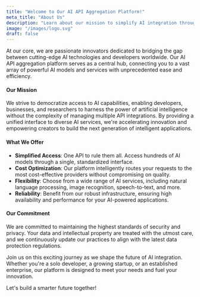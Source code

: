 ```yaml
---
title: "Welcome to Our AI API Aggregation Platform!"
meta_title: "About Us"
description: "Learn about our mission to simplify AI integration through our comprehensive API aggregation platform"
image: "/images/logo.svg"
draft: false
---
```


At our core, we are passionate innovators dedicated to bridging the gap between cutting-edge AI technologies and developers worldwide. Our AI API aggregation platform serves as a central hub, connecting you to a vast array of powerful AI models and services with unprecedented ease and efficiency.

#### Our Mission

We strive to democratize access to AI capabilities, enabling developers, businesses, and researchers to harness the power of artificial intelligence without the complexity of managing multiple API integrations. By providing a unified interface to diverse AI services, we're accelerating innovation and empowering creators to build the next generation of intelligent applications.

#### What We Offer

- **Simplified Access**: One API to rule them all. Access hundreds of AI models through a single, standardized interface.
- **Cost Optimization**: Our platform intelligently routes your requests to the most cost-effective providers without compromising on quality.
- **Flexibility**: Choose from a wide range of AI services, including natural language processing, image recognition, speech-to-text, and more.
- **Reliability**: Benefit from our robust infrastructure, ensuring high availability and performance for your AI-powered applications.

#### Our Commitment

We are committed to maintaining the highest standards of security and privacy. Your data and intellectual property are treated with the utmost care, and we continuously update our practices to align with the latest data protection regulations.

Join us on this exciting journey as we shape the future of AI integration. Whether you're a solo developer, a growing startup, or an established enterprise, our platform is designed to meet your needs and fuel your innovation.

Let's build a smarter future together!
